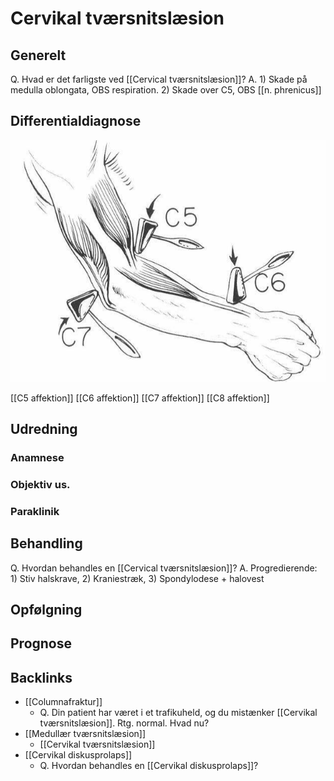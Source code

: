 # Cervikal tværsnitslæsion
## Generelt
Q. Hvad er det farligste ved [[Cervical tværsnitslæsion]]?
A. 1) Skade på medulla oblongata, OBS respiration. 2) Skade over C5, OBS [[n. phrenicus]]

## Differentialdiagnose
![](BearImages/AEBC87F1-BE1F-4AEC-8067-677036CC698A-16437-00005C7C901CBE70/C6A71928-3C08-4CBF-8C6B-B496570E2597.png)

[[C5 affektion]]
[[C6 affektion]]
[[C7 affektion]]
[[C8 affektion]]

## Udredning
### Anamnese

### Objektiv us.

### Paraklinik

## Behandling
Q. Hvordan behandles en [[Cervical tværsnitslæsion]]?
A. Progredierende: 1) Stiv halskrave, 2) Kraniestræk, 3) Spondylodese + halovest


## Opfølgning


## Prognose
 

## Backlinks
* [[Columnafraktur]]
	* Q. Din patient har været i et trafikuheld, og du mistænker [[Cervikal tværsnitslæsion]]. Rtg. normal. Hvad nu?
* [[Medullær tværsnitslæsion]]
	* [[Cervikal tværsnitslæsion]]
* [[Cervikal diskusprolaps]]
	* Q. Hvordan behandles en [[Cervikal diskusprolaps]]?

<!-- #anki/tag/med/Orto #anki/deck/Medicine -->

<!-- {BearID:55E6EA87-41FD-41D1-9402-B834A3E5CBBD-16437-00004C6130D357B3} -->
